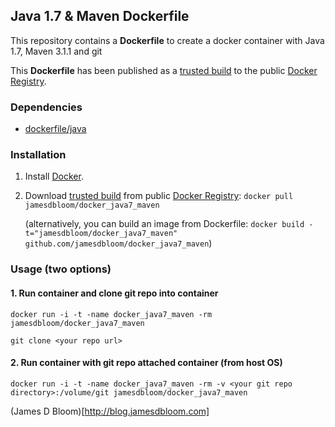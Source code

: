 ## Java 1.7 & Maven Dockerfile

This repository contains a **Dockerfile** to create a docker container with Java 1.7, Maven 3.1.1 and git

This **Dockerfile** has been published as a [trusted build](https://registry.hub.docker.com/u/jamesdbloom/docker-java7-maven/) to the public [Docker Registry](https://index.docker.io/).


### Dependencies

* [dockerfile/java](http://dockerfile.github.io/#/java)


### Installation

1. Install [Docker](https://www.docker.io/).

2. Download [trusted build](https://registry.hub.docker.com/u/jamesdbloom/docker-java7-maven/) from public [Docker Registry](https://index.docker.io/): `docker pull jamesdbloom/docker_java7_maven`

   (alternatively, you can build an image from Dockerfile: `docker build -t="jamesdbloom/docker_java7_maven" github.com/jamesdbloom/docker_java7_maven`)


### Usage (two options)

#### 1. Run container and clone git repo into container

    docker run -i -t -name docker_java7_maven -rm jamesdbloom/docker_java7_maven

    git clone <your repo url>

#### 2. Run container with git repo attached container (from host OS)

    docker run -i -t -name docker_java7_maven -rm -v <your git repo directory>:/volume/git jamesdbloom/docker_java7_maven
    
(James D Bloom)[http://blog.jamesdbloom.com]
